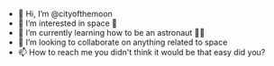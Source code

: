 - 👋 Hi, I’m @cityofthemoon
- 👀 I’m interested in space 🌌
- 🌱 I’m currently learning how to be an astronaut 🐱‍🚀
- 💞️ I’m looking to collaborate on anything related to space
- 📫 How to reach me you didn't think it would be that easy did you?

<!---
cityofthemoon/cityofthemoon is a ✨ special ✨ repository because its `README.md` (this file) appears on your GitHub profile.
You can click the Preview link to take a look at your changes.
--->
